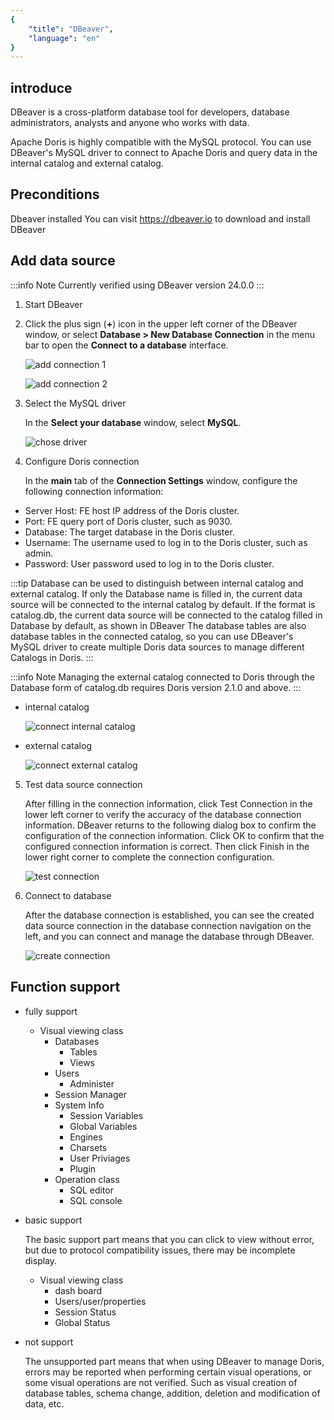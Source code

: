 ```yaml
---
{
    "title": "DBeaver",
    "language": "en"
}
---
```


## introduce

DBeaver is a cross-platform database tool for developers, database administrators, analysts and anyone who works with data.

Apache Doris is highly compatible with the MySQL protocol. You can use DBeaver's MySQL driver to connect to Apache Doris and query data in the internal catalog and external catalog.

## Preconditions

Dbeaver installed
You can visit https://dbeaver.io to download and install DBeaver

## Add data source

:::info Note
Currently verified using DBeaver version 24.0.0
:::

1. Start DBeaver

2. Click the plus sign (**+**) icon in the upper left corner of the DBeaver window, or select **Database > New Database Connection** in the menu bar to open the **Connect to a database** interface.
   
    ![add connection 1](/images/dbeaver1.png)

    ![add connection 2](/images/dbeaver2.png)

3. Select the MySQL driver

    In the **Select your database** window, select **MySQL**.

    ![chose driver](/images/dbeaver3.png)

4. Configure Doris connection

    In the **main** tab of the **Connection Settings** window, configure the following connection information:

  - Server Host: FE host IP address of the Doris cluster.
  - Port: FE query port of Doris cluster, such as 9030.
  - Database: The target database in the Doris cluster.
  - Username: The username used to log in to the Doris cluster, such as admin.
  - Password: User password used to log in to the Doris cluster.

   :::tip
   Database can be used to distinguish between internal catalog and external catalog. If only the Database name is filled in, the current data source will be connected to the internal catalog by default. If the format is catalog.db, the current data source will be connected to the catalog filled in Database by default, as shown in DBeaver The database tables are also database tables in the connected catalog, so you can use DBeaver's MySQL driver to create multiple Doris data sources to manage different Catalogs in Doris.
   :::

   :::info Note
   Managing the external catalog connected to Doris through the Database form of catalog.db requires Doris version 2.1.0 and above.
   :::

  - internal catalog

    ![connect internal catalog](/images/dbeaver4.png)
    
  - external catalog

    ![connect external catalog](/images/dbeaver5.png)

5. Test data source connection

   After filling in the connection information, click Test Connection in the lower left corner to verify the accuracy of the database connection information. DBeaver returns to the following dialog box to confirm the configuration of the connection information. Click OK to confirm that the configured connection information is correct. Then click Finish in the lower right corner to complete the connection configuration.

   ![test connection](/images/dbeaver6.png)

6. Connect to database

   After the database connection is established, you can see the created data source connection in the database connection navigation on the left, and you can connect and manage the database through DBeaver.
   
   ![create connection](/images/dbeaver7.png)

## Function support
- fully support
  - Visual viewing class
    - Databases
      - Tables
      - Views
    - Users
      - Administer
    - Session Manager
    - System Info
      - Session Variables
      - Global Variables
      - Engines
      - Charsets
      - User Priviages
      - Plugin
    - Operation class
      - SQL editor
      - SQL console
- basic support

    The basic support part means that you can click to view without error, but due to protocol compatibility issues, there may be incomplete display.

  - Visual viewing class
    - dash board
    - Users/user/properties
    - Session Status
    - Global Status
- not support

  The unsupported part means that when using DBeaver to manage Doris, errors may be reported when performing certain visual operations, or some visual operations are not verified.
  Such as visual creation of database tables, schema change, addition, deletion and modification of data, etc.
